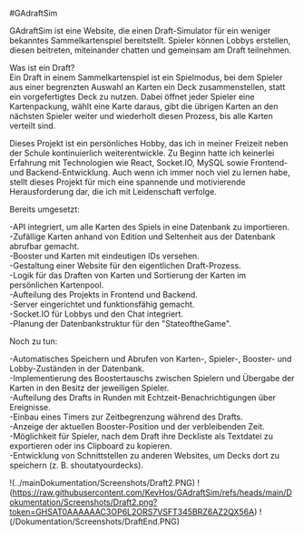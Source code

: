 #GAdraftSim

GAdraftSim ist eine Website, die einen Draft-Simulator für ein weniger bekanntes Sammelkartenspiel bereitstellt. Spieler können Lobbys erstellen, diesen beitreten, miteinander chatten und gemeinsam am Draft teilnehmen.

Was ist ein Draft?<br>
Ein Draft in einem Sammelkartenspiel ist ein Spielmodus, bei dem Spieler aus einer begrenzten Auswahl an Karten ein Deck zusammenstellen, statt ein vorgefertigtes Deck zu nutzen. Dabei öffnet jeder Spieler eine Kartenpackung, wählt eine Karte daraus, gibt die übrigen Karten an den nächsten Spieler weiter und wiederholt diesen Prozess, bis alle Karten verteilt sind.

Dieses Projekt ist ein persönliches Hobby, das ich in meiner Freizeit neben der Schule kontinuierlich weiterentwickle. Zu Beginn hatte ich keinerlei Erfahrung mit Technologien wie React, Socket.IO, MySQL sowie Frontend- und Backend-Entwicklung. Auch wenn ich immer noch viel zu lernen habe, stellt dieses Projekt für mich eine spannende und motivierende Herausforderung dar, die ich mit Leidenschaft verfolge.

Bereits umgesetzt:

-API integriert, um alle Karten des Spiels in eine Datenbank zu importieren.<br>
-Zufällige Karten anhand von Edition und Seltenheit aus der Datenbank abrufbar gemacht.<br>
-Booster und Karten mit eindeutigen IDs versehen.<br>
-Gestaltung einer Website für den eigentlichen Draft-Prozess.<br>
-Logik für das Draften von Karten und Sortierung der Karten im persönlichen Kartenpool.<br>
-Aufteilung des Projekts in Frontend und Backend.<br>
-Server eingerichtet und funktionsfähig gemacht.<br>
-Socket.IO für Lobbys und den Chat integriert.<br>
-Planung der Datenbankstruktur für den "StateoftheGame".<br>

Noch zu tun:

-Automatisches Speichern und Abrufen von Karten-, Spieler-, Booster- und Lobby-Zuständen in der Datenbank.<br>
-Implementierung des Boostertauschs zwischen Spielern und Übergabe der Karten in den Besitz der jeweiligen Spieler.<br>
-Aufteilung des Drafts in Runden mit Echtzeit-Benachrichtigungen über Ereignisse.<br>
-Einbau eines Timers zur Zeitbegrenzung während des Drafts.<br>
-Anzeige der aktuellen Booster-Position und der verbleibenden Zeit.<br>
-Möglichkeit für Spieler, nach dem Draft ihre Deckliste als Textdatei zu exportieren oder ins Clipboard zu kopieren.<br>
-Entwicklung von Schnittstellen zu anderen Websites, um Decks dort zu speichern (z. B. shoutatyourdecks).<br>

!(../mainDokumentation/Screenshots/Draft2.PNG)
!(https://raw.githubusercontent.com/KevHos/GAdraftSim/refs/heads/main/Dokumentation/Screenshots/Draft2.png?token=GHSAT0AAAAAAC3OP6L2ORS7VSFT345BRZ6AZ2QX56A)
!(/Dokumentation/Screenshots/DraftEnd.PNG)
